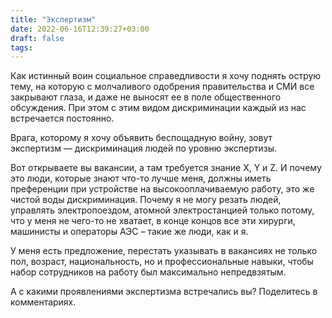 ```yaml
---
title: "Экспертизм"
date: 2022-06-16T12:39:27+03:00
draft: false
tags:
---
```




Как истинный воин социальное справедливости я хочу поднять острую тему, на которую с молчаливого одобрения правительства и СМИ все закрывают глаза, и даже не выносят ее в поле общественного обсуждения. При этом с этим видом дискриминации каждый из нас встречается постоянно.

Врага, которому я хочу объявить беспощадную войну, зовут экспертизм — дискриминация людей по уровню экспертизы.

<!--more-->

Вот открываете вы вакансии, а там требуется знание X, Y и Z. И почему это люди, которые знают что-то лучше меня, должны иметь преференции при устройстве на высокооплачиваемую работу, это же чистой воды дискриминация. Почему я не могу резать людей, управлять электропоездом, атомной электростанцией только потому, что у меня не чего-то не хватает, в конце концов все эти хирурги, машинисты и операторы АЭС – такие же люди, как и я.

У меня есть предложение, перестать указывать в вакансиях не только пол, возраст, национальность, но и профессиональные навыки, чтобы набор сотрудников на работу был максимально непредвзятым.

А с какими проявлениями экспертизма встречались вы? Поделитесь в комментариях.
